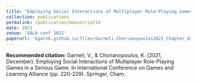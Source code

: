 ```yaml
---
title: "Employing Social Interactions of Multiplayer Role-Playing Games in a Serious Game Employing Social Interactions of Multiplayer Role-Playing Games in a Serious Game. The Case of maSters of AIR (SAIR)"
collection: publications
permalink: /publication/manuscript14
date: 2021
venue: 'GALA conf 2021'
paperurl: 'bgarnb.github.io/files/Garneli-Chorianopoulos2021_Chapter_EmployingSocialInteractionsOfM.pdf'
---
```


<b> Recommended citation:</b> Garneli, V., & Chorianopoulos, K. (2021, December). Employing Social Interactions of Multiplayer Role-Playing Games in a Serious Game. In International Conference on Games and Learning Alliance (pp. 220-229). Springer, Cham.

